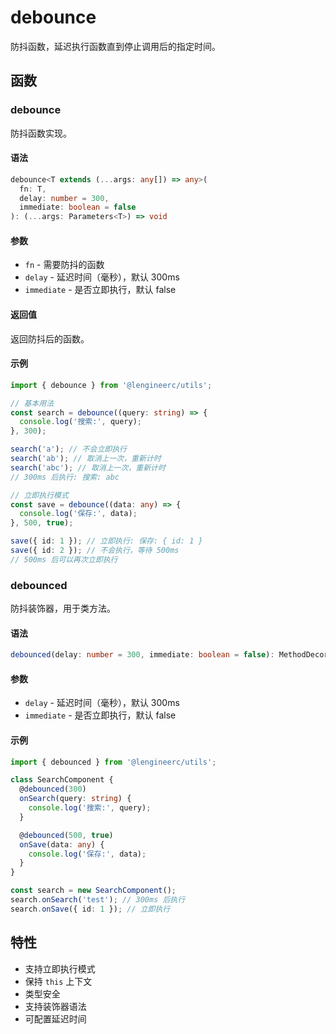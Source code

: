 # debounce

防抖函数，延迟执行函数直到停止调用后的指定时间。

## 函数

### debounce

防抖函数实现。

#### 语法

```typescript
debounce<T extends (...args: any[]) => any>(
  fn: T,
  delay: number = 300,
  immediate: boolean = false
): (...args: Parameters<T>) => void
```

#### 参数

- `fn` - 需要防抖的函数
- `delay` - 延迟时间（毫秒），默认 300ms
- `immediate` - 是否立即执行，默认 false

#### 返回值

返回防抖后的函数。

#### 示例

```typescript
import { debounce } from '@lengineerc/utils';

// 基本用法
const search = debounce((query: string) => {
  console.log('搜索:', query);
}, 300);

search('a'); // 不会立即执行
search('ab'); // 取消上一次，重新计时
search('abc'); // 取消上一次，重新计时
// 300ms 后执行: 搜索: abc

// 立即执行模式
const save = debounce((data: any) => {
  console.log('保存:', data);
}, 500, true);

save({ id: 1 }); // 立即执行: 保存: { id: 1 }
save({ id: 2 }); // 不会执行，等待 500ms
// 500ms 后可以再次立即执行
```

### debounced

防抖装饰器，用于类方法。

#### 语法

```typescript
debounced(delay: number = 300, immediate: boolean = false): MethodDecorator
```

#### 参数

- `delay` - 延迟时间（毫秒），默认 300ms
- `immediate` - 是否立即执行，默认 false

#### 示例

```typescript
import { debounced } from '@lengineerc/utils';

class SearchComponent {
  @debounced(300)
  onSearch(query: string) {
    console.log('搜索:', query);
  }

  @debounced(500, true)
  onSave(data: any) {
    console.log('保存:', data);
  }
}

const search = new SearchComponent();
search.onSearch('test'); // 300ms 后执行
search.onSave({ id: 1 }); // 立即执行
```

## 特性

- 支持立即执行模式
- 保持 `this` 上下文
- 类型安全
- 支持装饰器语法
- 可配置延迟时间
